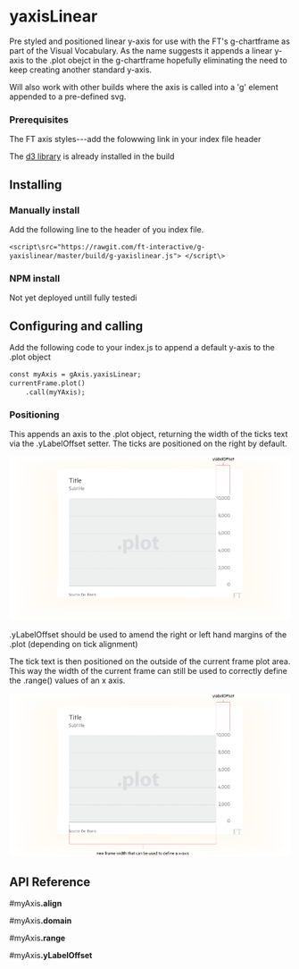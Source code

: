 # yaxisLinear

Pre styled and positioned linear y-axis for use with the FT's g-chartframe as part of the Visual Vocabulary. As the name suggests it appends a linear y-axis to the .plot obejct in the g-chartframe hopefully eliminating the need to keep creating another standard y-axis.

Will also work with other builds where the axis is called into a 'g' element appended to a pre-defined svg.



### Prerequisites
The FT axis styles---add the folowwing link in your index file header

The [d3 library](https://d3js.org/) is already installed in the build

## Installing
### Manually install

Add the following line to the header of you index file.
```
<script\src="https://rawgit.com/ft-interactive/g-yaxislinear/master/build/g-yaxislinear.js"> </script\>
```


### NPM install
Not yet deployed untill fully testedi

## Configuring and calling
Add the following code to your index.js to append a default y-axis to the .plot object

```
const myAxis = gAxis.yaxisLinear;
currentFrame.plot()
	.call(myYAxis);
```
### Positioning
This appends an axis to the .plot object, returning the width of the ticks text via the .yLabelOffset setter. The ticks are positioned on the right by default.

![alt tag](https://github.com/ft-interactive/g-yaxislinear/blob/master/images/initialPlot.png)

.yLabelOffset should be used to amend the right or left hand margins of the .plot (depending on tick alignment)

The tick text is then positioned on the outside of the current frame plot area. This way the width of the current frame can still be used to correctly define the .range() values of an x axis.

![alt tag](https://github.com/ft-interactive/g-yaxislinear/blob/master/images/amendedPlot.png)



## API Reference

#myAxis<b>.align</b>

#myAxis<b>.domain</b>

#myAxis<b>.range</b>

#myAxis<b>.yLabelOffset</b>



